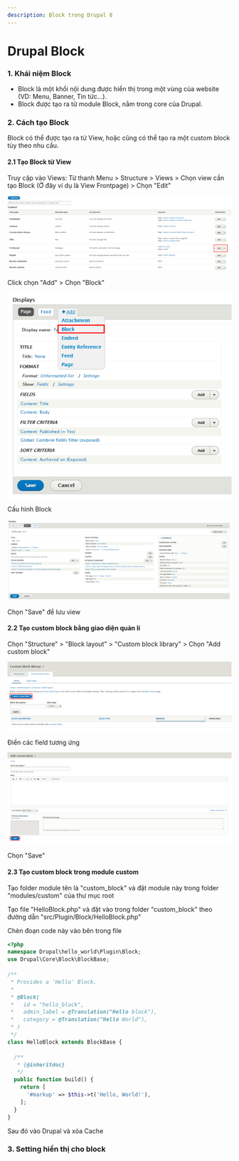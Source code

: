```yaml
---
description: Block trong Drupal 8
---
```


# Drupal Block

### 1. Khái niệm Block

* Block là một khối nội dung được hiển thị trong một vùng của website \(VD: Menu, Banner, Tin tức...\).
* Block được tạo ra từ module Block, nằm trong core của Drupal.

### 2. Cách tạo Block

Block có thể được tạo ra từ View,  hoặc cũng có thể tạo ra một custom block tùy theo nhu cầu.

#### 2.1 Tạo Block từ View

Truy cập vào Views: Từ thanh Menu &gt; Structure &gt; Views &gt; Chọn view cần tạo Block \(Ở đây ví dụ là View Frontpage\) &gt; Chọn "Edit"

![](.gitbook/assets/screenshot_1.png)

Click chọn "Add" &gt; Chọn "Block"

![](.gitbook/assets/screenshot_2.png)

Cấu hình Block

![](.gitbook/assets/screenshot_3.png)

Chọn "Save" để lưu view

#### 2.2 Tạo custom block bằng giao diện quản lí

Chọn "Structure" &gt; "Block layout" &gt; "Custom block library" &gt; Chọn "Add custom block"

![](.gitbook/assets/screenshot_4.png)

Điền các field tương ứng

![](.gitbook/assets/screenshot_5.png)

Chọn "Save"

#### 2.3 Tạo custom block trong module custom

Tạo folder module tên là "custom\_block" và đặt module này trong folder "modules/custom" của thư mục root

Tạo file "HelloBlock.php" và đặt vào trong folder "custom\_block" theo đường dẫn "src/Plugin/Block/HelloBlock.php"

Chèn đoạn code này vào bên trong file 

```php
<?php
namespace Drupal\hello_world\Plugin\Block;
use Drupal\Core\Block\BlockBase;

/**
 * Provides a 'Hello' Block.
 *
 * @Block(
 *   id = "hello_block",
 *   admin_label = @Translation("Hello block"),
 *   category = @Translation("Hello World"),
 * )
 */
class HelloBlock extends BlockBase {

  /**
   * {@inheritdoc}
   */
  public function build() {
    return [
      '#markup' => $this->t('Hello, World!'),
    ];
  }
}
```

Sau đó vào Drupal và xóa Cache

### 3. Setting hiển thị cho block

